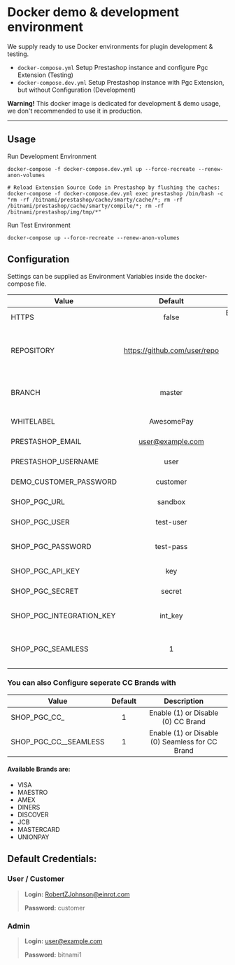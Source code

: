 # Docker demo & development environment

We supply ready to use Docker environments for plugin development & testing.

- `docker-compose.yml` Setup Prestashop instance and configure Pgc Extension (Testing)
- `docker-compose.dev.yml` Setup Prestashop instance with Pgc Extension, but without Configuration (Development)

**Warning!** This docker image is dedicated for development & demo usage, we don't recommended to use it in production.

---

## Usage

Run Development Environment
```
docker-compose -f docker-compose.dev.yml up --force-recreate --renew-anon-volumes

# Reload Extension Source Code in Prestashop by flushing the caches:
docker-compose -f docker-compose.dev.yml exec prestashop /bin/bash -c "rm -rf /bitnami/prestashop/cache/smarty/cache/*; rm -rf /bitnami/prestashop/cache/smarty/compile/*; rm -rf /bitnami/prestashop/img/tmp/*"
```

Run Test Environment
```
docker-compose up --force-recreate --renew-anon-volumes
```


## Configuration

Settings can be supplied as Environment Variables inside the docker-compose file.


| Value                    |           Default            |                       Description                       |
| ------------------------ |:----------------------------:|:-------------------------------------------------------:|
| HTTPS                    |            false             |                  Enable/Disable HTTPS                   |
| REPOSITORY               | https://github.com/user/repo | URL to the Repo where your branded Extension is located |
| BRANCH                   |            master            |        Which Branch to checkout from REPOSITORY         |
| WHITELABEL               |          AwesomePay          |                  Whitelabel Extension                   |
| PRESTASHOP_EMAIL         |      user@example.com        |                   Default Admin Email                   |
| PRESTASHOP_USERNAME      |             user             |                 Default Admin Username                  |
| DEMO_CUSTOMER_PASSWORD   |           customer           |                  Default User Password                  |
| SHOP_PGC_URL             |           sandbox            |                 URL to your Gateway API                 |
| SHOP_PGC_USER            |          test-user           |                    Your Gateway User                    |
| SHOP_PGC_PASSWORD        |          test-pass           |               Your Gateway User Password                |
| SHOP_PGC_API_KEY         |             key              |                  Your Gateway API-Key                   |
| SHOP_PGC_SECRET          |            secret            |                 Your Gateway API-Secret                 |
| SHOP_PGC_INTEGRATION_KEY |           int_key            |              Your Gateway Integration Key               |
| SHOP_PGC_SEAMLESS        |              1               |     Whether to Enable (1) or Disable (0) Seamless       |


### You can also Configure seperate CC Brands with

| Value                    |           Default            |                       Description                       |
| ------------------------ |:----------------------------:|:-------------------------------------------------------:|
| SHOP_PGC_CC_<BRAND>      |              1               |          Enable (1) or Disable (0) CC Brand             |
| SHOP_PGC_CC_<BRAND>_SEAMLESS | 1                        | Enable (1) or Disable (0) Seamless for CC Brand         |


#### Available Brands are:

- VISA
- MAESTRO
- AMEX
- DINERS
- DISCOVER
- JCB
- MASTERCARD
- UNIONPAY

## Default Credentials:

### User / Customer

> **Login:** RobertZJohnson@einrot.com
>
> **Password:** customer

### Admin

> **Login:** user@example.com
>
> **Password:** bitnami1
